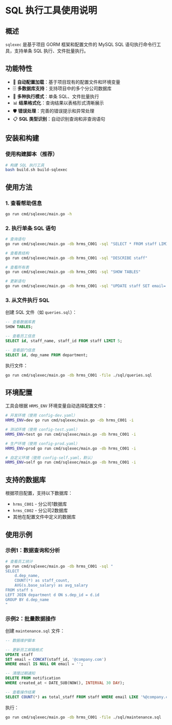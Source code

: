 # SQL 执行工具使用说明

## 概述

`sqlexec` 是基于项目 GORM 框架和配置文件的 MySQL SQL 语句执行命令行工具，支持单条 SQL 执行、文件批量执行。

## 功能特性

- 🔗 **自动配置加载**：基于项目现有的配置文件和环境变量
- 🗄️ **多数据库支持**：支持项目中的多个分公司数据库
- 📝 **多种执行模式**：单条 SQL、文件批量执行
- 📊 **结果格式化**：查询结果以表格形式清晰展示
- 🛡️ **错误处理**：完善的错误提示和异常处理
- 📋 **SQL 类型识别**：自动识别查询和非查询语句

## 安装和构建

### 使用构建脚本（推荐）

```bash
# 构建 SQL 执行工具
bash build.sh build-sqlexec
```

## 使用方法

### 1. 查看帮助信息

```bash
go run cmd/sqlexec/main.go -h
```

### 2. 执行单条 SQL 语句

```bash
# 查询语句
go run cmd/sqlexec/main.go -db hrms_C001 -sql "SELECT * FROM staff LIMIT 10"

# 查看表结构
go run cmd/sqlexec/main.go -db hrms_C001 -sql "DESCRIBE staff"

# 查看所有表
go run cmd/sqlexec/main.go -db hrms_C001 -sql "SHOW TABLES"

# 更新语句
go run cmd/sqlexec/main.go -db hrms_C001 -sql "UPDATE staff SET email='test@example.com' WHERE id=1"
```

### 3. 从文件执行 SQL

创建 SQL 文件（如 `queries.sql`）：

```sql
-- 查看数据库表
SHOW TABLES;

-- 查看员工信息
SELECT id, staff_name, staff_id FROM staff LIMIT 5;

-- 查看部门信息
SELECT id, dep_name FROM department;
```

执行文件：

```bash
go run cmd/sqlexec/main.go -db hrms_C001 -file ./sql/queries.sql
```

## 环境配置

工具会根据 `HRMS_ENV` 环境变量自动选择配置文件：

```bash
# 开发环境（使用 config-dev.yaml）
HRMS_ENV=dev go run cmd/sqlexec/main.go -db hrms_C001 -i

# 测试环境（使用 config-test.yaml）
HRMS_ENV=test go run cmd/sqlexec/main.go -db hrms_C001 -i

# 生产环境（使用 config-prod.yaml）
HRMS_ENV=prod go run cmd/sqlexec/main.go -db hrms_C001 -i

# 自定义环境（使用 config-self.yaml，默认）
HRMS_ENV=self go run cmd/sqlexec/main.go -db hrms_C001 -i
```

## 支持的数据库

根据项目配置，支持以下数据库：

- `hrms_C001` - 分公司1数据库
- `hrms_C002` - 分公司2数据库
- 其他在配置文件中定义的数据库

## 使用示例

### 示例1：数据查询和分析

```bash
# 查看员工统计
go run cmd/sqlexec/main.go -db hrms_C001 -sql "
SELECT 
    d.dep_name,
    COUNT(*) as staff_count,
    AVG(s.base_salary) as avg_salary
FROM staff s 
LEFT JOIN department d ON s.dep_id = d.id 
GROUP BY d.dep_name
"
```

### 示例2：批量数据操作

创建 `maintenance.sql` 文件：

```sql
-- 数据维护脚本

-- 更新员工邮箱格式
UPDATE staff 
SET email = CONCAT(staff_id, '@company.com') 
WHERE email IS NULL OR email = '';

-- 清理过期通知
DELETE FROM notification 
WHERE created_at < DATE_SUB(NOW(), INTERVAL 30 DAY);

-- 查看操作结果
SELECT COUNT(*) as total_staff FROM staff WHERE email LIKE '%@company.com';
```

执行：

```bash
go run cmd/sqlexec/main.go -db hrms_C001 -file ./sql/maintenance.sql
```
